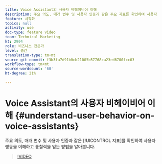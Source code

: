 ```yaml
---
title: Voice Assistant의 사용자 비헤이비어 이해
description: 주요 의도, 매개 변수 및 사용자 인증과 같은 주요 지표를 확인하여 사용자 행동을 파악하고 통찰력을 얻는 방법을 살펴볼 수 있습니다.
feature: 시각화
topics: null
activity: use
doc-type: feature video
team: Technical Marketing
kt: 2904
role: 비즈니스 전문가
level: 중간
translation-type: tm+mt
source-git-commit: f3b3fa7d91b0cb21005b57768ca23ed6700fcc03
workflow-type: tm+mt
source-wordcount: '60'
ht-degree: 21%

---
```



# Voice Assistant의 사용자 비헤이비어 이해 {#understand-user-behavior-on-voice-assistants}

주요 의도, 매개 변수 및 사용자 인증과 같은 [!UICONTROL 지표]를 확인하여 사용자 행동을 이해하고 통찰력을 얻는 방법을 알아봅니다.

>[!VIDEO](https://video.tv.adobe.com/v/27227/?quality=9)
